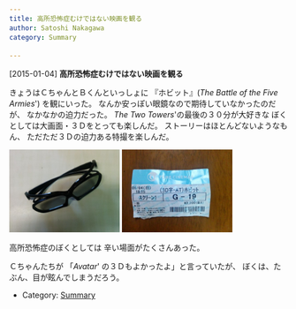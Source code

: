 ```yaml
---
title: 高所恐怖症むけではない映画を観る
author: Satoshi Nakagawa
category: Summary

---
```


[2015-01-04] **高所恐怖症むけではない映画を観る** 

 きょうはＣちゃんとＢくんといっしょに
『ホビット』(_The Battle of the Five Armies_')
を観にいった。
なんか安っぽい眼鏡なので期待していなかったのだが、
なかなかの迫力だった。
_The Two Towers_'の最後の３０分が大好きな
ぼくとしては大画面・３Ｄをとっても楽しんだ。
ストーリーはほとんどないようなもん、
ただただ３Ｄの迫力ある特撮を楽しんだ。

<a href="/pict/2015-01-12-glasses.jpg"><img src="/pict/2015-01-12-glasses.jpg" alt="３Ｄめがね" width="200"/></a>
<a href="/pict/2015-01-08-ticket.jpg"><img src="/pict/2015-01-08-ticket.jpg" alt="切符" width="200"/></a>

<!--more-->
 高所恐怖症のぼくとしては
辛い場面がたくさんあった。

 Ｃちゃんたちが
「_Avatar_' の３Ｄもよかったよ」と言っていたが、
ぼくは、たぶん、目が眩んでしまうだろう。

- Category: [Summary](https://merapano.github.io/categories.html#Summary)

